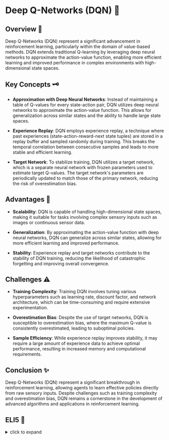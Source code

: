 # Deep Q-Networks (DQN) 🧠

## Overview 🌟

Deep Q-Networks (DQN) represent a significant advancement in reinforcement learning, particularly within the domain of value-based methods. DQN extends traditional Q-learning by leveraging deep neural networks to approximate the action-value function, enabling more efficient learning and improved performance in complex environments with high-dimensional state spaces.

## Key Concepts 🗝️

- **Approximation with Deep Neural Networks**: Instead of maintaining a table of Q-values for every state-action pair, DQN utilizes deep neural networks to approximate the action-value function. This allows for generalization across similar states and the ability to handle large state spaces.

- **Experience Replay**: DQN employs experience replay, a technique where past experiences (state-action-reward-next state tuples) are stored in a replay buffer and sampled randomly during training. This breaks the temporal correlation between consecutive samples and leads to more stable and efficient learning.

- **Target Network**: To stabilize training, DQN utilizes a target network, which is a separate neural network with frozen parameters used to estimate target Q-values. The target network's parameters are periodically updated to match those of the primary network, reducing the risk of overestimation bias.

## Advantages 🌈

- **Scalability**: DQN is capable of handling high-dimensional state spaces, making it suitable for tasks involving complex sensory inputs such as images or continuous sensor data.

- **Generalization**: By approximating the action-value function with deep neural networks, DQN can generalize across similar states, allowing for more efficient learning and improved performance.

- **Stability**: Experience replay and target networks contribute to the stability of DQN training, reducing the likelihood of catastrophic forgetting and improving overall convergence.

## Challenges ⚠️

- **Training Complexity**: Training DQN involves tuning various hyperparameters such as learning rate, discount factor, and network architecture, which can be time-consuming and require extensive experimentation.

- **Overestimation Bias**: Despite the use of target networks, DQN is susceptible to overestimation bias, where the maximum Q-value is consistently overestimated, leading to suboptimal policies.

- **Sample Efficiency**: While experience replay improves stability, it may require a large amount of experience data to achieve optimal performance, resulting in increased memory and computational requirements.

## Conclusion ✨

Deep Q-Networks (DQN) represent a significant breakthrough in reinforcement learning, allowing agents to learn effective policies directly from raw sensory inputs. Despite challenges such as training complexity and overestimation bias, DQN remains a cornerstone in the development of advanced algorithms and applications in reinforcement learning.

## ELI5 🧒
<details>
  <summary>click to expand</summary>
  
  ## Simple Understanding
  Imagine you're a budding scientist exploring a vast universe filled with countless mysteries and discoveries waiting to be uncovered. Deep Q-Networks (DQN) are like your trusty spaceship equipped with advanced sensors and neural networks that help you navigate through the cosmos, learn from your experiences, and discover new frontiers of knowledge.

  ## Exploring the Cosmos with DQN 🚀🌌

  1. **The Neural Navigator**: In the world of reinforcement learning, DQN serves as your neural navigator, processing sensory inputs from the universe and guiding your decisions to maximize scientific discoveries. Its deep neural networks enable it to understand complex patterns in the data and make informed choices.

  2. **Learning from Experience**: As you journey through the cosmos, you encounter various phenomena and collect data from your sensors. DQN learns from these experiences by storing them in its memory and periodically reviewing past observations to identify patterns and improve its decision-making abilities.

  3. **Navigating Uncharted Territories**: With DQN as your guide, you boldly venture into uncharted territories, exploring distant galaxies and unraveling the secrets of the universe. Its ability to generalize across similar observations allows you to adapt to new environments and make discoveries beyond your wildest dreams.

  ## The Power of Deep Q-Networks 💪🧠

  1. **Unlocking Discoveries**: DQN empowers you to unlock new discoveries by efficiently processing vast amounts of sensory data and identifying promising areas for exploration. Its deep neural networks enable you to understand complex phenomena and make informed decisions, leading to groundbreaking scientific breakthroughs.

  2. **Adapting to Challenges**: In the ever-changing cosmos, DQN helps you adapt to new challenges and overcome obstacles along your journey. Its ability to generalize across similar observations allows you to navigate diverse environments and make decisions with confidence, even in the face of uncertainty.

  ## Test time 📄🖋
  
  Now, let's see if you got the concept right! Here are a few easy multiple-choice questions, pick the right answer:
  
  1. What is the primary advantage of Deep Q-Networks (DQN) in reinforcement learning?
   - [ ] A. High computational complexity.
   - [ ] B. Generalization across similar states.
   - [ ] C. Limited scalability in high-dimensional state spaces.

  <details>
    <summary>Click to reveal the correct answer and explanation</summary>

     > **Correct Answer:** B. Generalization across similar states.
     > 
     > **Explanation:** DQN's use of deep neural networks allows it to generalize across similar states, enabling more efficient learning and improved performance in high-dimensional state spaces.
  </details>
  
  2. What technique does DQN use to break the temporal correlation between consecutive samples?
   - [ ] A. Target network.
   - [ ] B. Experience replay.
   - [ ] C. Exploration strategy.

  <details>
    <summary>Click to reveal the correct answer and explanation</summary>

     > **Correct Answer:** B. Experience replay.
     > 
     > **Explanation:** DQN employs experience replay, where past experiences are stored in a replay buffer and sampled randomly during training, breaking the temporal correlation between consecutive samples and leading to more stable learning.
  </details>
  
  3. What is one challenge faced by Deep Q-Networks (DQN) in reinforcement learning?
   - [ ] A. Limited generalization capabilities.
   - [ ] B. High sample efficiency.
   - [ ] C. Overestimation bias.

  <details>
    <summary>Click to reveal the correct answer and explanation</summary>

     > **Correct Answer:** C. Overestimation bias.
     > 
     > **Explanation:** Despite the use of target networks, DQN is susceptible to overestimation bias, where the maximum Q-value is consistently overestimated, leading to suboptimal policies.
  </details>
The questions are quite simple and beginner-friendly. Unfortunately, if you miss
